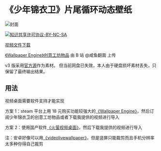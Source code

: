 # 《少年锦衣卫》片尾循环动态壁纸

![![封面](./footages.gif)](./SNJYW_ed_loop_v3.gif)

[![知识共享许可协议-BY-NC-SA](https://licensebuttons.net/l/by-nc-sa/4.0/88x31.png)](https://creativecommons.org/licenses/by-nc-sa/4.0/deed.zh)

[视频文件下载](https://github.com/NateScarlet/snjyw-ed-loop/releases)

[《Wallpaper Engine》创意工坊物品](http://steamcommunity.com/sharedfiles/filedetails/?id=862333935) 由 B 站 @咸鱼翻面 上传

v3 版采用[官方源](http://weibo.com/5997870963/Ex2doxEY5)作为素材。
但当前网盘已失效，本人由于硬盘损坏素材丢失，只保留了最终输出结果。

## 用法

视频桌面需要软件支持才能实现

方案 1：steam 平台上用 18 元购买功能较强大的[《Wallpaper Engine》](https://store.steampowered.com/app/431960)，然后订阅少年锦衣卫的创意工坊物品或者下载我提供的视频进行导入

方案 2：使用国产软件[《火萤视频桌面》](http://huoying666.com/)，然后下载我提供的视频进行导入

注：安卓好像可以用[《videolivewallpaper》](https://play.google.com/store/apps/details?id=com.ccpcreations.android.VLW)，但是竖屏只能裁剪而且手机分辨率太多种你得自己裁剪
